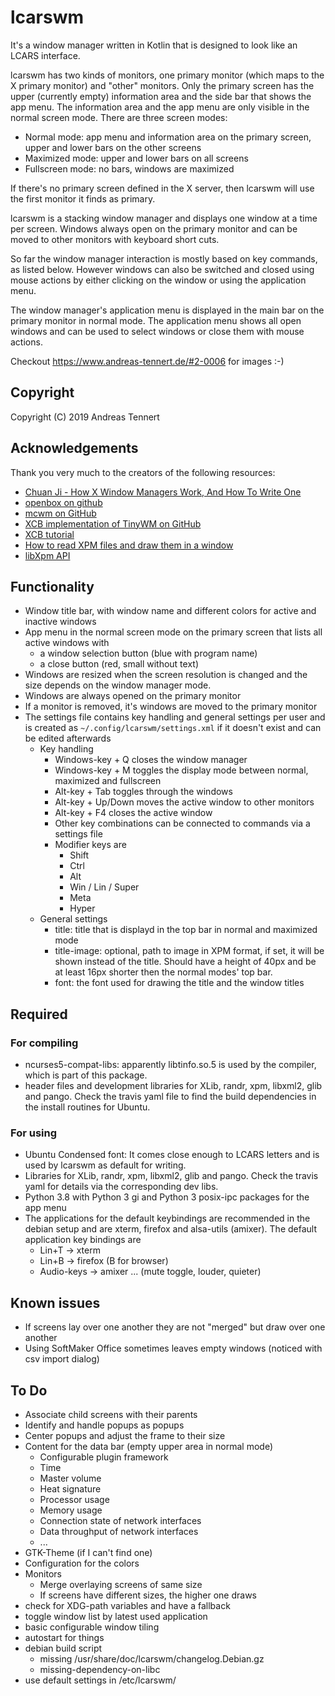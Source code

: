 # lcarswm
It's a window manager written in Kotlin that is designed to look like an LCARS interface.

lcarswm has two kinds of monitors, one primary monitor (which maps to the X primary monitor) and "other" monitors. Only the primary screen has the upper (currently empty) information area and the side bar that shows the app menu. The information area and the app menu are only visible in the normal screen mode. There are three screen modes:
* Normal mode: app menu and information area on the primary screen, upper and lower bars on the other screens
* Maximized mode: upper and lower bars on all screens
* Fullscreen mode: no bars, windows are maximized

If there's no primary screen defined in the X server, then lcarswm will use the first monitor it finds as primary.

lcarswm is a stacking window manager and displays one window at a time per screen. Windows always open on the primary monitor and can be moved to other monitors with keyboard short cuts.

So far the window manager interaction is mostly based on key commands, as listed below. However windows can also be switched and closed using mouse actions by either clicking on the window or using the application menu.

The window manager's application menu is displayed in the main bar on the primary monitor in normal mode. The application menu shows all open windows and can be used to select windows or close them with mouse actions.

Checkout https://www.andreas-tennert.de/#2-0006 for images :-)

## Copyright
Copyright (C) 2019  Andreas Tennert

## Acknowledgements
Thank you very much to the creators of the following resources:
* [Chuan Ji - How X Window Managers Work, And How To Write One](https://jichu4n.com/posts/how-x-window-managers-work-and-how-to-write-one-part-i/)
* [openbox on github](https://github.com/danakj/openbox)
* [mcwm on GitHub](https://github.com/mchackorg/mcwm)
* [XCB implementation of TinyWM on GitHub](https://github.com/stefanbidi/tinywm-xcb)
* [XCB tutorial](https://www.x.org/releases/X11R7.7/doc/libxcb/tutorial/index.html)
* [How to read XPM files and draw them in a window](http://www.dis.uniroma1.it/~liberato/screensaver/image.html)
* [libXpm API](https://fossies.org/dox/libXpm-4.7/files.html)

## Functionality
* Window title bar, with window name and different colors for active and inactive windows
* App menu in the normal screen mode on the primary screen that lists all active windows with
  * a window selection button (blue with program name)
  * a close button (red, small without text)
* Windows are resized when the screen resolution is changed and the size depends on the window manager mode.
* Windows are always opened on the primary monitor
* If a monitor is removed, it's windows are moved to the primary monitor
* The settings file contains key handling and general settings per user and is created as `~/.config/lcarswm/settings.xml` if it doesn't exist and can be edited afterwards
  * Key handling
    * Windows-key + Q closes the window manager
    * Windows-key + M toggles the display mode between normal, maximized and fullscreen
    * Alt-key + Tab toggles through the windows
    * Alt-key + Up/Down moves the active window to other monitors
    * Alt-key + F4 closes the active window
    * Other key combinations can be connected to commands via a settings file
    * Modifier keys are
      * Shift
      * Ctrl
      * Alt
      * Win / Lin / Super
      * Meta
      * Hyper
  * General settings
    * title: title that is displayd in the top bar in normal and maximized mode
    * title-image: optional, path to image in XPM format, if set, it will be shown instead of the title. Should have a height of 40px and be at least 16px shorter then the normal modes' top bar.
    * font: the font used for drawing the title and the window titles

## Required
### For compiling
* ncurses5-compat-libs: apparently libtinfo.so.5 is used by the compiler, which is part of this package.
* header files and development libraries for XLib, randr, xpm, libxml2, glib and pango. Check the travis yaml file to find the build dependencies in the install routines for Ubuntu.

### For using
* Ubuntu Condensed font: It comes close enough to LCARS letters and is used by lcarswm as default for writing.
* Libraries for XLib, randr, xpm, libxml2, glib and pango. Check the travis yaml for details via the corresponding dev libs.
* Python 3.8 with Python 3 gi and Python 3 posix-ipc packages for the app menu
* The applications for the default keybindings are recommended in the debian setup and are xterm, firefox and alsa-utils (amixer). The default application key bindings are
  * Lin+T -> xterm
  * Lin+B -> firefox (B for browser)
  * Audio-keys -> amixer ... (mute toggle, louder, quieter)

## Known issues
* If screens lay over one another they are not "merged" but draw over one another
* Using SoftMaker Office sometimes leaves empty windows (noticed with csv import dialog)

## To Do
* Associate child screens with their parents
* Identify and handle popups as popups
* Center popups and adjust the frame to their size
* Content for the data bar (empty upper area in normal mode)
  * Configurable plugin framework
  * Time
  * Master volume
  * Heat signature
  * Processor usage
  * Memory usage
  * Connection state of network interfaces
  * Data throughput of network interfaces
  * ...
* GTK-Theme (if I can't find one)
* Configuration for the colors
* Monitors
  * Merge overlaying screens of same size
  * If screens have different sizes, the higher one draws
* check for XDG-path variables and have a fallback
* toggle window list by latest used application
* basic configurable window tiling
* autostart for things
* debian build script
  * missing /usr/share/doc/lcarswm/changelog.Debian.gz
  * missing-dependency-on-libc
* use default settings in /etc/lcarswm/
